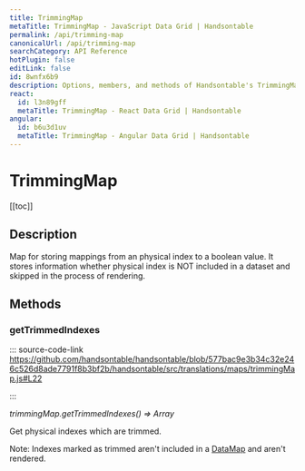 ```yaml
---
title: TrimmingMap
metaTitle: TrimmingMap - JavaScript Data Grid | Handsontable
permalink: /api/trimming-map
canonicalUrl: /api/trimming-map
searchCategory: API Reference
hotPlugin: false
editLink: false
id: 8wnfx6b9
description: Options, members, and methods of Handsontable's TrimmingMap API.
react:
  id: l3n89gff
  metaTitle: TrimmingMap - React Data Grid | Handsontable
angular:
  id: b6u3d1uv
  metaTitle: TrimmingMap - Angular Data Grid | Handsontable
---
```


# TrimmingMap

[[toc]]

## Description

Map for storing mappings from an physical index to a boolean value. It stores information whether physical index is
NOT included in a dataset and skipped in the process of rendering.


## Methods

### getTrimmedIndexes
  
::: source-code-link https://github.com/handsontable/handsontable/blob/577bac9e3b34c32e246c526d8ade7791f8b3bf2b/handsontable/src/translations/maps/trimmingMap.js#L22

:::

_trimmingMap.getTrimmedIndexes() ⇒ Array_

Get physical indexes which are trimmed.

Note: Indexes marked as trimmed aren't included in a [DataMap](@/api/dataMap.md) and aren't rendered.


